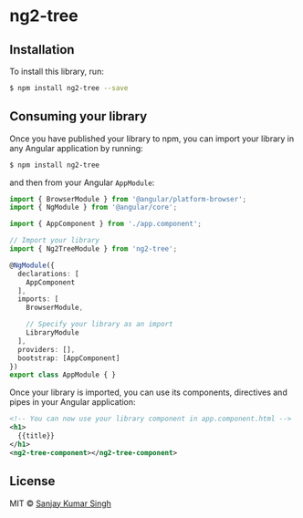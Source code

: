 # ng2-tree

## Installation

To install this library, run:

```bash
$ npm install ng2-tree --save
```

## Consuming your library

Once you have published your library to npm, you can import your library in any Angular application by running:

```bash
$ npm install ng2-tree
```

and then from your Angular `AppModule`:

```typescript
import { BrowserModule } from '@angular/platform-browser';
import { NgModule } from '@angular/core';

import { AppComponent } from './app.component';

// Import your library
import { Ng2TreeModule } from 'ng2-tree';

@NgModule({
  declarations: [
    AppComponent
  ],
  imports: [
    BrowserModule,

    // Specify your library as an import
    LibraryModule
  ],
  providers: [],
  bootstrap: [AppComponent]
})
export class AppModule { }
```

Once your library is imported, you can use its components, directives and pipes in your Angular application:

```xml
<!-- You can now use your library component in app.component.html -->
<h1>
  {{title}}
</h1>
<ng2-tree-component></ng2-tree-component>
```

## License

MIT © [Sanjay Kumar Singh](mailto:as4flex@gmail.com)
